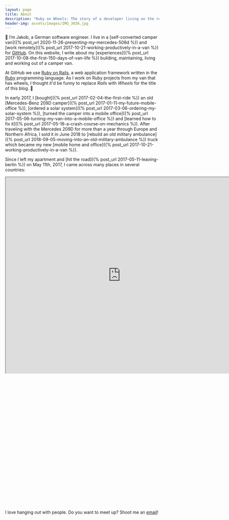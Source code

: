 ```yaml
---
layout: page
title: About
description: "Ruby on Wheels: The story of a developer living on the road."
header-img: assets/images/IMG_3036.jpg
---
```


:wave: I’m Jakob, a German software engineer. I live in a [self-converted camper van]({% post_url 2020-11-26-presenting-my-mercedes-508d %}) and [work remotely]({% post_url 2017-10-21-working-productively-in-a-van %}) for [GitHub](https://github.com/). On this website, I write about my [experiences]({% post_url 2017-10-08-the-first-150-days-of-van-life %}) building, maintaining, living and working out of a camper van.

At GitHub we use [Ruby on Rails](http://rubyonrails.org/), a web application framework written in the [Ruby](https://www.ruby-lang.org) programming language. As I work on Ruby projects from my van that has wheels, I thought it'd be funny to replace *Rails* with *Wheels* for the title of this blog. :thinking:

In early 2017, I [bought]({% post_url 2017-02-04-the-first-ride %}) an old [Mercedes-Benz 209D camper]({% post_url 2017-01-11-my-future-mobile-office %}), [ordered a solar system]({% post_url 2017-03-06-ordering-my-solar-system %}), [turned the camper into a mobile office]({% post_url 2017-05-06-turning-my-van-into-a-mobile-office %}) and [learned how to fix it]({% post_url 2017-05-18-a-crash-course-on-mechanics %}). After traveling with the Mercedes 209D for more than a year through Europe and Northern Africa, I sold it in June 2018 to [rebuild an old military ambulance]({% post_url 2018-09-05-moving-into-an-old-military-ambulance %}) truck which became my new [mobile home and office]({% post_url 2017-10-21-working-productively-in-a-van %}).

Since I left my apartment and [hit the road]({% post_url 2017-05-11-leaving-berlin %}) on May 11th, 2017, I came across many places in several countries:

<div class="google-maps" style="padding-bottom: 85%">
  <iframe src="https://www.google.com/maps/d/embed?mid=1oJWtlohfxJ_Oa4t3XFDdOOyyJK4" width="750" height="640"></iframe>
</div>

I love hanging out with people. Do you want to meet up? Shoot me an [email](mailto:jakob.class@gmail.com)!
